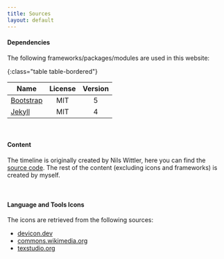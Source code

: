 ```yaml
---
title: Sources
layout: default
---
```


#### Dependencies

The following frameworks/packages/modules are used in this website:

{:class="table table-bordered"}

| Name                                                                                                                        | License | Version |
|-----------------------------------------------------------------------------------------------------------------------------|:-------:|:-------:|
| [Bootstrap<i class="bi-box-arrow-up-right link-icon"></i>](https://getbootstrap.com/docs/5.0/getting-started/introduction/) |   MIT   |    5    |
| [Jekyll<i class="bi-box-arrow-up-right link-icon"></i>](https://jekyllrb.com/)                                              |   MIT   |    4    |

<br>

#### Content

The timeline is originally created by Nils Wittler, here you can find the [source code](https://codepen.io/NilsWe/pen/Axdozd). The rest of the content (excluding icons and frameworks) is created by myself.

<br>

#### Language and Tools Icons
The icons are retrieved from the following sources:
- [devicon.dev<i class="bi-box-arrow-up-right link-icon"></i>](https://devicon.dev/)
- [commons.wikimedia.org<i class="bi-box-arrow-up-right link-icon"></i>](https://commons.wikimedia.org/wiki/Main_Page)
- [texstudio.org<i class="bi-box-arrow-up-right link-icon"></i>](https://www.texstudio.org/)
